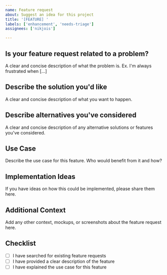 ```yaml
---
name: Feature request
about: Suggest an idea for this project
title: '[FEATURE] '
labels: ['enhancement', 'needs-triage']
assignees: ['nikjois']

---
```


## Is your feature request related to a problem?
A clear and concise description of what the problem is. Ex. I'm always frustrated when [...]

## Describe the solution you'd like
A clear and concise description of what you want to happen.

## Describe alternatives you've considered
A clear and concise description of any alternative solutions or features you've considered.

## Use Case
Describe the use case for this feature. Who would benefit from it and how?

## Implementation Ideas
If you have ideas on how this could be implemented, please share them here.

## Additional Context
Add any other context, mockups, or screenshots about the feature request here.

## Checklist
- [ ] I have searched for existing feature requests
- [ ] I have provided a clear description of the feature
- [ ] I have explained the use case for this feature 